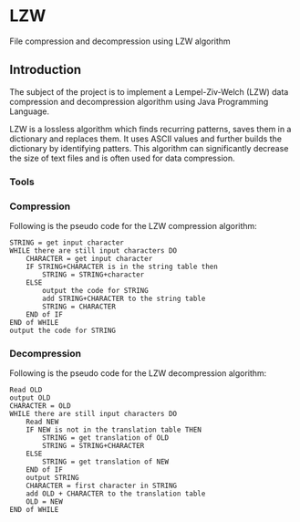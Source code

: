 # LZW
File compression and decompression using LZW algorithm

## Introduction

The subject of the project is to implement a Lempel-Ziv-Welch (LZW) data compression and decompression algorithm using Java Programming Language.

LZW is a lossless algorithm which finds recurring patterns, saves them in a dictionary and replaces them. It uses ASCII values and further builds the dictionary by identifying patters. This algorithm can significantly decrease the size of text files and is often used for data compression. 

### Tools


### Compression

Following is the pseudo code for the LZW compression algorithm:

    STRING = get input character
    WHILE there are still input characters DO
        CHARACTER = get input character
        IF STRING+CHARACTER is in the string table then
            STRING = STRING+character
        ELSE
            output the code for STRING
            add STRING+CHARACTER to the string table
            STRING = CHARACTER
        END of IF
    END of WHILE
    output the code for STRING

### Decompression

 Following is the pseudo code for the LZW decompression algorithm:

    Read OLD
    output OLD
    CHARACTER = OLD
    WHILE there are still input characters DO
        Read NEW
        IF NEW is not in the translation table THEN
            STRING = get translation of OLD
            STRING = STRING+CHARACTER
        ELSE
            STRING = get translation of NEW
        END of IF
        output STRING
        CHARACTER = first character in STRING
        add OLD + CHARACTER to the translation table
        OLD = NEW
    END of WHILE
    
    

